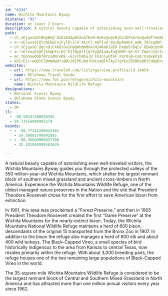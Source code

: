 ```yaml
---
id: "6334"
name: Wichita Mountains Byway
distance: "93"
duration: at least 2 hours
description: A natural beauty capable of astonishing even well-traveled visitors, the Wichita Mountains Byway guides you through the protected valleys of the 550 million-year-old Wichita Mountains, which shelter the largest remnant block of southern mixed grassland and ancient cross-timbers in North America. Experience the Wichita Mountains Wildlife Refuge, one of the oldest managed nature preserves in the Nation and the site that President Theodore Roosevelt chose for the first effort to save American bison from extinction.
path:
  - ch_sEjquxQGtBHpBb@`DxDzKdApBfAnAfKxH~HnKz@x@xNjKzJbPxArDx@xAbFlHdAbAvAn@nB`@lEj@|@R~At@fA~@bL~LvCzD`i@t}@dAlCd@~BXtBrBrh@nBf_@}Sp@uF\kDr@qAr@sAfAmC`Du@dBic@dfAc@zBO~AC~BLdCx@bEjAnCnNvXx@zBVrAF~AOnTyA|FgJnZc@tGU|BsB`FaFvKq@nB]hBYlDsAvUc@pA{ArCiC`JKr@M`BS~KSrDsVle@k]xqA{CvKYdBKzHVhOOrAiHv[SlCn@tO_@~FHj^?`DQjBw@fCwD~FgOr\sB`EeB~DoAfEk@~CkKbz@cDnTc@jIYxMQxAs@~B]l@sJtMsArBi@jAc@lCKfD|@nKV`GO`G[~E@~GeBbVm@`DcGpWsDjG}AfEoAfE
  - a~~sEleoxQ{DlnAIbGCniFylD\i|A`AkzCY_mEP{vA`@ucBpAmmGX_e@K_fAJsgAW?jYJvANr@|@fCrAvBxRjUf]db@jEtFxBvErAnEd@fETxD?lGo@rGoRp{@cAzF_@rDMxCa@foDAtaAZdiGN~`@xf@DhwDQb\Jdd@Ebp@HrLHdiBAdpAWx~CYbyCi@z@c@p@aAR_ABsADqdBdeBWpmAi@huDTjnAAteAOt^YUcjBhAwAjrADtAWp@[nCs@xAKnd@@rAbAl@xAFpOb@dBx@fAdAXp_@?fBAlAy@n@kANmABeAI}r@T{P?aFKyCMuMA{r@DaBJq@Xs@r@s@d@SlAQbnA@hB{@X_@x@sCU{e@m@}bDF_Dd@eBt@m@hBe@haADtLMtAi@TOXo@b@sAFmAFc\JuDh@sBx@yAd^m_@~AyBr@iAxAuDnBgJ\eAd@y@bAs@hBaArDqAp[wN|AyAEsfAJksBbAoA~d@QhR@tLPfBy@`AgAr@_@d@GjCFtBq@b@Bt@RlGzE~F~At@Dr@E~EgA|@}@hAe@jOSd\AdC`AbAVdA@lu@Dd\lB|[aCn@?dAV`Cf@l@XxEtFx@VtBCx@Iz@WpAy@hA]lAId@@`Af@nEpG~@r@fAKbGgB`Hk@`@M`CgBhAYxBFnBj@lAx@nAtArA~@bEj@fAD
  - ch_sEjquxQ`@qCr@iCXk@lGoIn@qAh@mBXaCH}AKmD]aED_Dx@eErDqLV_D@aDi@sHUqAIaDAyAZaFp@mDjFaNlAgE^yBTuCHqCI{G{@o[i@uFsAsEuJ}TaEaLuCuEqGmLi@yBOyCRoH?_DmAiMQqDCgBN{G?{DiBwa@?eFNoBn@yEpGeZrBgElGkH~AiC\_AZqA^mCr@gK~@uFr@aDvBmFrByDtUw]~CmEvNuTj@{BbAsF`AoTk@uJsGan@q@iMAmUNm_AEaSFMBaB?sK
  - a~~sEleoxQz@FjGh@pFLrHJ`EIfNy@lI{ArFy@dIaAxIo@vKMf~AX~GY`Im@rJ}ArIuB~Bs@vPkH`aA}j@|FqC|DuA~LyCz`@mFhD}@dHcCxE_CbC_BpS}NpFkDtFsCnNaGjGqB|F{AnHyArLwAvg@{DlG{@vFiA`O{DpHmCza@mQ`HmCpGoBjGcBb^oIzGaCbGkDnG{EjEyE~AuBbEqGpYwl@|EuIfC_EnHkKdLuMjGaGvIgHjIwFtIeFjLmFxOuFhGcBfNoCjm@eIdHs@rJeBjB_@zCaA`HsCzBmA|I_GfBeBrEaFhIcMtB{DdDsInMe`@jDeHpDwFjEsFzDkDrDgClFqC`FoBvD_AnEy@lK_A
  - mc_tEbhkwQDbfAYzsANreDE`~EJvCh@bG|@`FbIn[p@fEF`FUrDs@~CmIrXs@xEOjDl@j~CGzZF|NY|bBChp@XrHb@tFhDnVh@fGXtFNrJGzDkB`m@o@zPGxA
  - kb}rE|c~wQ@}El@mN@w@?c@@}JB}PEub@?oDCoa@FkTAyI?qYEoZD}BBs@R{Cd@qDrAmGJU`DmLlNyh@tMgf@pAyF|@}CAWpBeE`FmIZe@bA}AbJwMxC_FxAiDp@kCb@cC^kD
websites:
  - url: https://www.travelok.com/listings/view.profile/id.14854
    name: Oklahoma Travel Guide
  - url: https://www.fws.gov/refuge/wichita-mountains
    name: Wichita Mountains Wildlife Refuge
designations:
  - National Scenic Byway
  - Oklahoma State Scenic Byway
states:
  - OK
ll:
  - -98.58341200016355
  - 34.73554999993274
bounds:
  - - -98.77342200042483
    - 34.70861799992093
  - - -98.36689000037308
    - 35.101840999562626

---
```


A natural beauty capable of astonishing even well-traveled visitors, the Wichita Mountains Byway guides you through the protected valleys of the 550 million-year-old Wichita Mountains, which shelter the largest remnant block of southern mixed grassland and ancient cross-timbers in North America. Experience the Wichita Mountains Wildlife Refuge, one of the oldest managed nature preserves in the Nation and the site that President Theodore Roosevelt chose for the first effort to save American bison from extinction.

In 1901, this area was proclaimed a “Forest Preserve,” and then in 1905 President Theodore Roosevelt created the first “Game Preserve” at the Wichita Mountains for the nearly-extinct bison. Today, the Wichita Mountains National Wildlife Refuge maintains a herd of 600 bison, descendants of the original 15 transported from the Bronx Zoo in 1907. In addition to the bison the refuge also manages a herd of 800 elk and about 400 wild turkeys. The Black-Capped Vireo, a small species of bird historically indigenous to the area from Kansas to central Texas, now resides primarily within the refuge. With about 3,000 breeding pairs, the refuge houses one of the two remaining large populations of Black-Capped Vireo in the world.

The 35-square-mile Wichita Mountains Wildlife Refuge is considered to be the largest remnant block of Central and Southern Mixed Grassland in North America and has attracted more than one million annual visitors every year since 1962.
